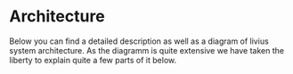 # Architecture

Below you can find a detailed description as well as a diagram of livius system architecture. As the diagramm is quite
extensive we have taken the liberty to explain quite a few parts of it below.